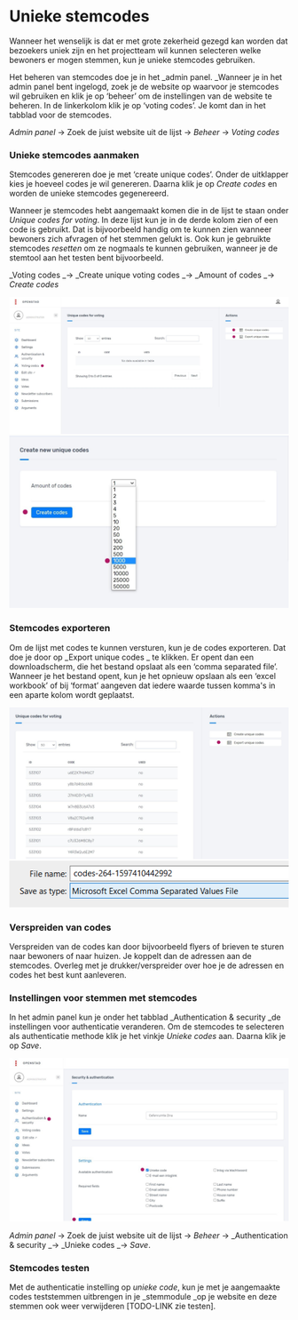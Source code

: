 # Unieke stemcodes

Wanneer het wenselijk is dat er met grote zekerheid gezegd kan worden dat bezoekers uniek zijn en het projectteam wil kunnen selecteren welke bewoners er mogen stemmen, kun je unieke stemcodes gebruiken. 

Het beheren van stemcodes doe je in het _admin panel. _Wanneer je in het admin panel bent ingelogd, zoek je de website op waarvoor je stemcodes wil gebruiken en klik je op ‘beheer’ om de instellingen van de website te beheren. In de linkerkolom klik je op ‘voting codes’. Je komt dan in het tabblad voor de stemcodes. 

_Admin panel_ → Zoek de juist website uit de lijst → _Beheer_ → _Voting codes_

### Unieke stemcodes aanmaken

Stemcodes genereren doe je met ‘create unique codes’. Onder de uitklapper kies je hoeveel codes je wil genereren. Daarna klik je op _Create codes_ en worden de unieke stemcodes gegenereerd. 

Wanneer je stemcodes hebt aangemaakt komen die in de lijst te staan onder _Unique codes for voting_. In deze lijst kun je in de derde kolom zien of een code is gebruikt. Dat is bijvoorbeeld handig om te kunnen zien wanneer bewoners zich afvragen of het stemmen gelukt is. Ook kun je gebruikte stemcodes _resetten_ om ze nogmaals te kunnen gebruiken, wanneer je de stemtool aan het testen bent bijvoorbeeld. 

_Voting codes _→ _Create unique voting codes _→  _Amount of codes _→ _Create codes_

![Stemcodes overzicht](/img/Stemcodes_Voting_codes.jpg)
![Nieuwe stemcodes aanmaken](/img/Stemcodes_Create_voting_codes.jpg)

### Stemcodes exporteren

Om de lijst met codes te kunnen versturen, kun je de codes exporteren. Dat doe je door op  _Export unique codes _ te klikken. Er opent dan een downloadscherm, die het bestand opslaat als een ‘comma separated file’. Wanneer je het bestand opent, kun je het opnieuw opslaan als een ‘excel workbook’ of bij ‘format’ aangeven dat iedere waarde tussen komma's in een aparte kolom wordt geplaatst.

![Stemcodes exporteren](/img/Stemcodes_Export_voting_codes.jpg)
![Save as type](/img/save-as-type.png)

### Verspreiden van codes

Verspreiden van de codes kan door bijvoorbeeld flyers of brieven te sturen naar bewoners of naar huizen. Je koppelt dan de adressen aan de stemcodes. Overleg met je drukker/verspreider over hoe je de adressen en codes het best kunt aanleveren.

### Instellingen voor stemmen met stemcodes

In het admin panel kun je onder het tabblad _Authentication & security _de instellingen voor authenticatie veranderen. Om de stemcodes te selecteren als authenticatie methode klik je het vinkje _Unieke codes_ aan. Daarna klik je op _Save_.

![Settings voor stemmen met stemcodes](/img/Stemcodes_settings.jpg)

_Admin panel_ → Zoek de juist website uit de lijst → _Beheer_ → _Authentication & security _→ _Unieke codes _→ _Save_.

### Stemcodes testen

Met de authenticatie instelling op _unieke code_, kun je met je aangemaakte codes teststemmen uitbrengen in je _stemmodule _op je website en deze stemmen ook weer verwijderen [TODO-LINK zie testen].